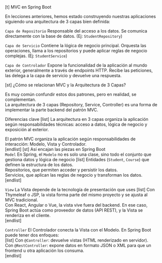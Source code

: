 [t] MVC en Spring Boot  

En lecciones anteriores, hemos estado construyendo nuestras aplicaciones siguiendo una arquitectura de 3 capas bien definida:

`Capa de Repositorio` 
Responsable del acceso a los datos. Se comunica directamente con la base de datos. (Ej: `StudentRepository`)  

`Capa de Servicio`
Contiene la lógica de negocio principal. Orquesta las operaciones, llama a los repositorios y puede aplicar reglas de negocio complejas. (Ej: `StudentService`)  

`Capa de Controlador`
Expone la funcionalidad de la aplicación al mundo exterior, generalmente a través de endpoints HTTP. Recibe las peticiones, las delega a la capa de servicio y devuelve una respuesta.  

[st] ¿Cómo se relacionan MVC y la Arquitectura de 3 Capas?  

Es muy común confundir estos dos patrones, pero en realidad, se complementan.  
La arquitectura de 3 capas (Repository, Service, Controller) es una forma de implementar la parte backend del patrón MVC.  

Diferencias clave
[list]
La arquitectura en 3 capas organiza la aplicación según responsabilidades técnicas: acceso a datos, lógica de negocio y exposición al exterior.  

El patrón MVC organiza la aplicación según responsabilidades de interacción: Modelo, Vista y Controlador.  
[endlist]
[st] Así encajan las piezas en Spring Boot  
`Model`
En Spring, el `Modelo` no es solo una clase, sino todo el conjunto que gestiona datos y lógica de negocio
[list]
Entidades (`Student`, `Course`) que definen la estructura de los datos.  
Repositorios, que permiten acceder y persistir los datos.  
Servicios, que aplican las reglas de negocio y transforman los datos.  
[endlist]

`View`
La Vista depende de la tecnología de presentación que uses
[list]
Con Thymeleaf o JSP, la vista forma parte del mismo proyecto y se ajusta al MVC tradicional.  
Con React, Angular o Vue, la vista vive fuera del backend. En ese caso, Spring Boot actúa como proveedor de datos (API REST), y la Vista se renderiza en el cliente.  
[endlist]

`Controller`
El Controlador conecta la Vista con el Modelo. En Spring Boot puede tener dos enfoques:  
[list]
Con `@Controller`: devuelve vistas (HTML renderizado en servidor).  
Con `@RestController`: expone datos en formato JSON o XML para que un frontend u otra aplicación los consuma.  
[endlist]